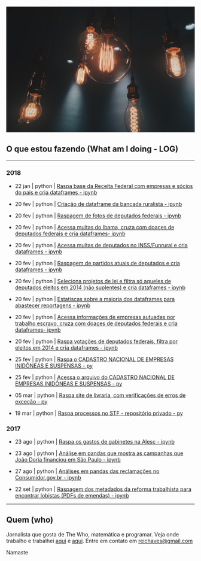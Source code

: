 [![highlights](doc/pexels-photo-401107.jpeg)](https://github.com/reichaves)

## O que estou fazendo (What am I doing - LOG)
----

### 2018

+ 22 jan | python | [Raspa base da Receita Federal com empresas e sócios do país e cria dataframes - ipynb](https://github.com/reichaves/curso_knight_python_2017/blob/master/roboempresa.ipynb)

+ 20 fev | python | [Criação de dataframe da bancada ruralista - ipynb](https://github.com/Reporter-Brasil/Ruralometro/blob/master/bancada/robancada.ipynb)

+ 20 fev | python | [Raspagem de fotos de deputados federais - ipynb](https://github.com/Reporter-Brasil/Ruralometro/blob/master/fotos/robofoto.ipynb)

+ 20 fev | python | [Acessa multas do Ibama, cruza com doaçes de deputados federais e cria dataframes- ipynb](https://github.com/Reporter-Brasil/Ruralometro/blob/master/ibama/robobama.ipynb)

+ 20 fev | python | [Acessa multas de deputados no INSS/Funrural e cria dataframes - ipynb](https://github.com/Reporter-Brasil/Ruralometro/blob/master/inss_funrural/robofun.ipynb)

+ 20 fev | python | [Raspagem de partidos atuais de deputados e cria dataframes - ipynb](https://github.com/Reporter-Brasil/Ruralometro/blob/master/partidos/robatual.ipynb)

+ 20 fev | python | [Seleciona projetos de lei e filtra só aqueles de deputados eleitos em 2014 (não suplentes) e cria dataframes - ipynb](https://github.com/Reporter-Brasil/Ruralometro/blob/master/projetos/roboprojetos.ipynb)

+ 20 fev | python | [Estatiscas sobre a maioria dos dataframes para abastecer reportagens - ipynb](https://github.com/Reporter-Brasil/Ruralometro/blob/master/ruralometro/robomestre.ipynb)

+ 20 fev | python | [Acessa informações de empresas autuadas por trabalho escravo, cruza com doaçes de deputados federais e cria dataframes- ipynb](https://github.com/Reporter-Brasil/Ruralometro/blob/master/trabalho_escravo/roboescravo.ipynb)

+ 20 fev | python | [Raspa votações de deputados federais, filtra por eleitos em 2014 e cria dataframes - ipynb](https://github.com/Reporter-Brasil/Ruralometro/blob/master/votos/robovoto.ipynb)

+ 25 fev | python | [Raspa o CADASTRO NACIONAL DE EMPRESAS INIDÔNEAS E SUSPENSAS - py](https://github.com/reichaves/curso_knight_python_2017/blob/master/robo_ceis.py)

+ 25 fev | python | [Acessa o arquivo do CADASTRO NACIONAL DE EMPRESAS INIDÔNEAS E SUSPENSAS - py](https://github.com/reichaves/curso_knight_python_2017/blob/master/robo_ceis_lendoarquivointeiro.py)

+ 05 mar | python | [Raspa site de livraria, com verificações de erros de exceção - py](https://github.com/reichaves/curso_knight_python_2017/blob/master/raspa_livraria1.py)

+ 19 mar | python | [Raspa processos no STF - repositório privado - py](https://github.com/reichaves)

### 2017

+ 23 ago | python | [Raspa os gastos de gabinetes na Alesc - ipynb](https://github.com/reichaves/raspa_alesc/blob/master/raspador.ipynb)

+ 23 ago | python | [Análise em pandas que mostra as campanhas que João Doria financiou em São Paulo - ipynb](https://github.com/reichaves/doria_as_a_donor/blob/master/Doria_as_a_Donor.ipynb)

+ 27 ago | python | [Análises em pandas das reclamações no Consumidor.gov.br - ipynb](https://github.com/reichaves/dados_justica/blob/master/reclam_1_sem_17.ipynb)

+ 22 set | python | [Raspagem dos metadados da reforma trabalhista para encontrar lobistas (PDFs de emendas) - ipynb](https://github.com/reichaves/reftrab/blob/master/chupaemenda.ipynb)


----
## Quem (who)
Jornalista que gosta de The Who, matemática e programar. Veja onde trabalho e trabalhei [aqui](https://www.reinaldochaves.com) e [aqui](https://www.linkedin.com/in/reinaldochaves/). Entre em contato em reichaves@gmail.com

Namaste
